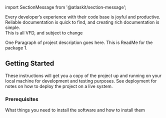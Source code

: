 import SectionMessage from '@atlaskit/section-message';

<div style={{height: '16px'}} />

<SectionMessage title="vision/mission" appearance="confirmation">
    Every developer’s experience with their code base is joyful and productive. Reliable documentation is quick to find, and creating rich documentation is simple.
</SectionMessage>

<div style={{height: '16px'}} />

<SectionMessage appearance="warning">
    This is all VFD, and subject to change
</SectionMessage>

One Paragraph of project description goes here. This is ReadMe for the package 1.

## Getting Started

These instructions will get you a copy of the project up and running on your local machine for
development and testing purposes. See deployment for notes on how to deploy the project on a live
system.

### Prerequisites

What things you need to install the software and how to install them

<div>
    <Props
        heading="Friends Component"
        props={require('!!extract-react-types-loader!./src')}
    />
</div>
